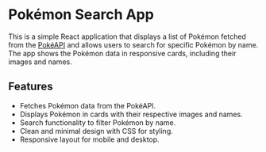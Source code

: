 # Pokémon Search App

This is a simple React application that displays a list of Pokémon fetched from the [PokéAPI](https://pokeapi.co/) and allows users to search for specific Pokémon by name. The app shows the Pokémon data in responsive cards, including their images and names.

## Features

- Fetches Pokémon data from the PokéAPI.
- Displays Pokémon in cards with their respective images and names.
- Search functionality to filter Pokémon by name.
- Clean and minimal design with CSS for styling.
- Responsive layout for mobile and desktop.

